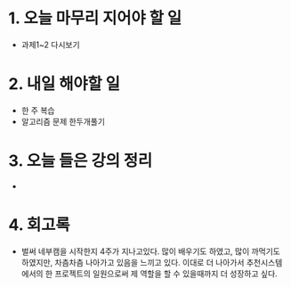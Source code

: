 
# 1. 오늘 마무리 지어야 할 일
-  과제1~2 다시보기


# 2. 내일 해야할 일
- 한 주 복습 
- 알고리즘 문제 한두개풀기

# 3. 오늘 들은 강의 정리
- 
# 4. 회고록
- 벌써 네부캠을 시작한지 4주가 지나고있다. 많이 배우기도 하였고, 많이 까먹기도 하였지만, 차츰차츰 나아가고 있음을 느끼고 있다. 이대로 더 나아가서 추천시스템에서의 한 프로젝트의 일원으로써 제 역할을 할 수 있을때까지 더 성장하고 싶다. 